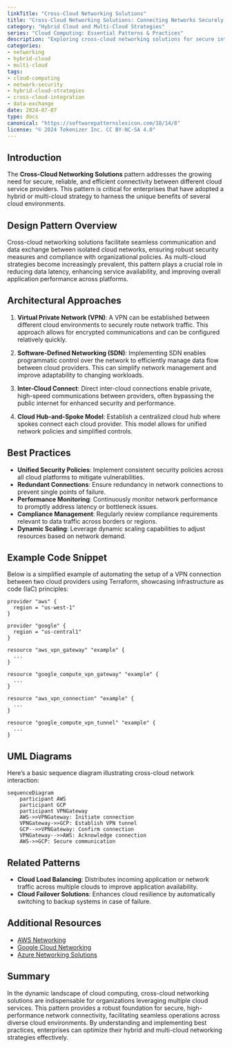 ```yaml
---
linkTitle: "Cross-Cloud Networking Solutions"
title: "Cross-Cloud Networking Solutions: Connecting Networks Securely Across Providers"
category: "Hybrid Cloud and Multi-Cloud Strategies"
series: "Cloud Computing: Essential Patterns & Practices"
description: "Exploring cross-cloud networking solutions for secure interconnectivity and data exchange across multiple cloud service providers."
categories:
- networking
- hybrid-cloud
- multi-cloud
tags:
- cloud-computing
- network-security
- hybrid-cloud-strategies
- cross-cloud-integration
- data-exchange
date: 2024-07-07
type: docs
canonical: "https://softwarepatternslexicon.com/18/14/8"
license: "© 2024 Tokenizer Inc. CC BY-NC-SA 4.0"
---
```


## Introduction

The **Cross-Cloud Networking Solutions** pattern addresses the growing need for secure, reliable, and efficient connectivity between different cloud service providers. This pattern is critical for enterprises that have adopted a hybrid or multi-cloud strategy to harness the unique benefits of several cloud environments.

## Design Pattern Overview

Cross-cloud networking solutions facilitate seamless communication and data exchange between isolated cloud networks, ensuring robust security measures and compliance with organizational policies. As multi-cloud strategies become increasingly prevalent, this pattern plays a crucial role in reducing data latency, enhancing service availability, and improving overall application performance across platforms.

## Architectural Approaches

1. **Virtual Private Network (VPN)**: A VPN can be established between different cloud environments to securely route network traffic. This approach allows for encrypted communications and can be configured relatively quickly.

2. **Software-Defined Networking (SDN)**: Implementing SDN enables programmatic control over the network to efficiently manage data flow between cloud providers. This can simplify network management and improve adaptability to changing workloads.

3. **Inter-Cloud Connect**: Direct inter-cloud connections enable private, high-speed communications between providers, often bypassing the public internet for enhanced security and performance.

4. **Cloud Hub-and-Spoke Model**: Establish a centralized cloud hub where spokes connect each cloud provider. This model allows for unified network policies and simplified controls.

## Best Practices

- **Unified Security Policies**: Implement consistent security policies across all cloud platforms to mitigate vulnerabilities.
- **Redundant Connections**: Ensure redundancy in network connections to prevent single points of failure.
- **Performance Monitoring**: Continuously monitor network performance to promptly address latency or bottleneck issues.
- **Compliance Management**: Regularly review compliance requirements relevant to data traffic across borders or regions.
- **Dynamic Scaling**: Leverage dynamic scaling capabilities to adjust resources based on network demand.

## Example Code Snippet

Below is a simplified example of automating the setup of a VPN connection between two cloud providers using Terraform, showcasing infrastructure as code (IaC) principles:

```hcl
provider "aws" {
  region = "us-west-1"
}

provider "google" {
  region = "us-central1"
}

resource "aws_vpn_gateway" "example" {
  ...
}

resource "google_compute_vpn_gateway" "example" {
  ...
}

resource "aws_vpn_connection" "example" {
  ...
}

resource "google_compute_vpn_tunnel" "example" {
  ...
}
```

## UML Diagrams

Here’s a basic sequence diagram illustrating cross-cloud network interaction:

```mermaid
sequenceDiagram
    participant AWS
    participant GCP
    participant VPNGateway
    AWS->>VPNGateway: Initiate connection
    VPNGateway->>GCP: Establish VPN tunnel
    GCP-->>VPNGateway: Confirm connection
    VPNGateway-->>AWS: Acknowledge connection
    AWS->>GCP: Secure communication
```

## Related Patterns

- **Cloud Load Balancing**: Distributes incoming application or network traffic across multiple clouds to improve application availability.
- **Cloud Failover Solutions**: Enhances cloud resilience by automatically switching to backup systems in case of failure.

## Additional Resources

- [AWS Networking](https://aws.amazon.com/networking/)
- [Google Cloud Networking](https://cloud.google.com/products/networking/)
- [Azure Networking Solutions](https://azure.microsoft.com/en-us/services/networking/)

## Summary

In the dynamic landscape of cloud computing, cross-cloud networking solutions are indispensable for organizations leveraging multiple cloud services. This pattern provides a robust foundation for secure, high-performance network connectivity, facilitating seamless operations across diverse cloud environments. By understanding and implementing best practices, enterprises can optimize their hybrid and multi-cloud networking strategies effectively.
